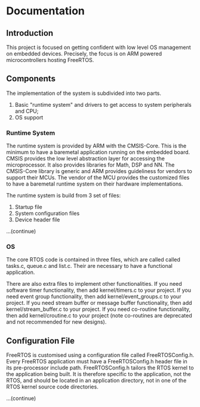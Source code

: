# Documentation

## Introduction
This project is focused on getting confident with low level OS management on embedded devices.
Precisely, the focus is on ARM powered microcontrollers hosting FreeRTOS.

## Components
The implementation of the system is subdivided into two parts.
1)  Basic "runtime system" and drivers to get access to system peripherals and CPU;
2)  OS support

### Runtime System
The runtime system is provided by ARM with the CMSIS-Core. This is the minimum to have a baremetal application running on the embedded board.
CMSIS provides the low level abstraction layer for accessing the microprocessor. It also provides libraries for Math, DSP and NN.
The CMSIS-Core library is generic and ARM provides guideliness for vendors to support their MCUs.
The vendor of the MCU provides the customized files to have a baremetal runtime system on their hardware implementations.

The runtime system is build from 3 set of files:
1) Startup file
2) System configuration files
3) Device header file

...(continue)

### OS
The core RTOS code is contained in three files, which are called called tasks.c, queue.c and list.c.
Their are necessary to have a functional application.

There are also extra files to implement other functionalities.
If you need software timer functionality, then add kernel/timers.c to your project.
If you need event group functionality, then add kernel/event_groups.c to your project.
If you need stream buffer or message buffer functionality, then add kernel/stream_buffer.c to your project.
If you need co-routine functionality, then add kernel/croutine.c to your project (note co-routines are deprecated and not recommended for new designs).


## Configuration File
FreeRTOS is customised using a configuration file called FreeRTOSConfig.h.
Every FreeRTOS application must have a FreeRTOSConfig.h header file in its pre-processor include path.
FreeRTOSConfig.h tailors the RTOS kernel to the application being built.
It is therefore specific to the application, not the RTOS, and should be located in an application directory, not in one of the RTOS kernel source code directories.

...(continue)
